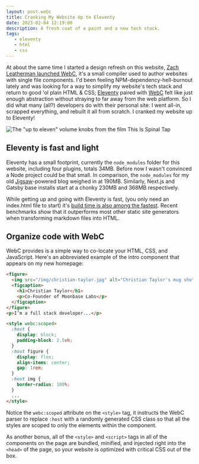 ```yaml
---
layout: post.webc
title: Cranking My Website Up to Eleventy
date: 2023-02-04 12:19:00
description: A fresh coat of a paint and a new tech stack.
tags:
   - eleventy
   - html
   - css
---
```


At about the same time I started a design refresh on this website, [Zach Leatherman launched WebC](https://www.zachleat.com/twitter/1568270015094464512/), it's a small compiler used to author websites with single file components. I'd been feeling NPM-dependency-hell-burnout lately and was looking for a way to simplify my website's tech stack and return to good 'ol plain HTML & CSS; [Eleventy](https://11ty.dev) paired with [WebC](https://www.11ty.dev/docs/languages/webc/) felt like just enough abstraction without straying to far away from the web platform. So I did what many (all?) developers do with their personal site: I went all-in, scrapped everything, and rebuilt it all from scratch. I cranked my website up to Eleventy!

![The &quot;up to eleven&quot; volume knobs from the film This Is Spinal Tap](/img/words/2023/11ty.jpg "The numbers all go to eleven...It's not ten. You see, most blokes will be playing at ten.")

## Eleventy is fast and light

Eleventy has a small footprint, currently the `node_modules` folder for this website, including four plugins, totals 34MB. Before now I wasn't convinced a Node project could be that small. In comparison, the `node_modules` for my old [Jigsaw](https://jigsaw.tighten.com)-powered blog weighed in at 190MB. Similarly, Next.js and Gatsby base installs start at a chonky 230MB and 368MB respectively.

While getting up and going with Eleventy is fast, (you only need an index.html file to start) it's [build time is also among the fastest](https://www.zachleat.com/web/build-benchmark/). Recent benchmarks show that it outperforms most other static site generators when transforming markdown files into HTML.

## Organize code with WebC

WebC provides is a simple way to co-locate your HTML, CSS, and JavaScript. Here's an abbreviated example of the intro component that appears on my new homepage:

```html
<figure>
  <img src="/img/christian-taylor.jpg" alt="Christian Taylor's mug shot" width="64" height="64">
  <figcaption>
    <h1>Christian Taylor</h1>
    <p>Co-Founder of Moonbase Labs</p>
  </figcaption>
</figure>
<p>I’m a full stack developer...</p>

<style webc:scoped>
  :host {
    display: block;
    padding-block: 2.5vh;
  }
  :host figure {
    display: flex;
    align-items: center;
    gap: 1rem;
  }
  :host img {
    border-radius: 100%;
  }
  ...
</style>
```

Notice the `webc:scoped` attribute on the `<style>` tag, it instructs the WebC parser to replace `:host` with a randomly generated CSS class so that all the styles are scoped to only the elements within the component.

As another bonus, all of the `<style>` and `<script>` tags in all of the components on the page are bundled, minified, and injected right into the `<head>` of the page, so your website is optimized with critical CSS out of the box.
